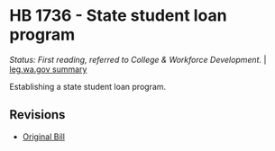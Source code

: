 # HB 1736 - State student loan program
*Status: First reading, referred to College & Workforce Development.* | [leg.wa.gov summary](https://app.leg.wa.gov/billsummary?BillNumber=1736&Year=2021)

Establishing a state student loan program.

## Revisions
* [Original Bill](1/)